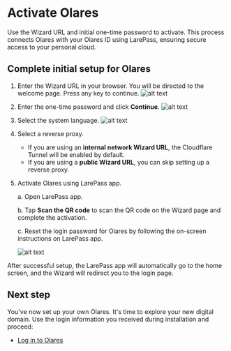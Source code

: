# Activate Olares

Use the Wizard URL and initial one-time password to activate. This process connects Olares with your Olares ID using LarePass, ensuring secure access to your personal cloud.

## Complete initial setup for Olares

1. Enter the Wizard URL in your browser. You will be directed to the welcome page. Press any key to continue.
   ![alt text](/images/how-to/olares/open_wizard_in_browser.jpg)
2. Enter the one-time password and click **Continue**.
   ![alt text](/images/how-to/olares/enter_password.png)
3. Select the system language.
   ![alt text](/images/how-to/olares/select_language.png)
4. Select a reverse proxy.
    - If you are using an **internal network Wizard URL**, the Cloudflare Tunnel will be enabled by default.
    - If you are using a **public Wizard URL**, you can skip setting up a reverse proxy.
5. Activate Olares using LarePass app.

   a. Open LarePass app.

   b. Tap **Scan the QR code** to scan the QR code on the Wizard page and complete the activation.

   c. Reset the login password for Olares by following the on-screen instructions on LarePass app.

   ![alt text](/images/how-to/olares/reset_password.png)

After successful setup, the LarePass app will automatically go to the home screen, and the Wizard will redirect you to the login page.

## Next step

You've now set up your own Olares. It's time to explore your new digital domain. Use the login information you received during installation and proceed:
- [Log in to Olares](./log-in-to-olares)